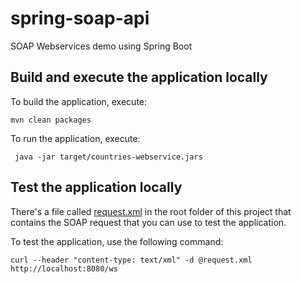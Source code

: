 # spring-soap-api
SOAP Webservices demo using Spring Boot

## Build and execute the application locally

To build the application, execute:

    mvn clean packages

To run the application, execute:

     java -jar target/countries-webservice.jars

## Test the application locally

There's a file called [request.xml](./request.xml) in the root folder of this project that contains the SOAP request that you can use to test the application.

To test the application, use the following command:

    curl --header "content-type: text/xml" -d @request.xml http://localhost:8080/ws    